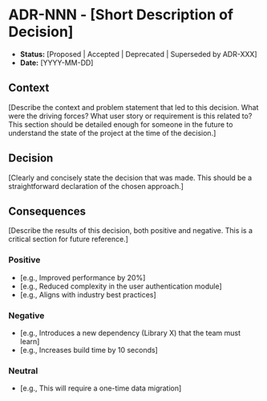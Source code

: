 # ADR-NNN - [Short Description of Decision]

*   **Status:** [Proposed | Accepted | Deprecated | Superseded by ADR-XXX]
*   **Date:** [YYYY-MM-DD]

## Context

[Describe the context and problem statement that led to this decision. What were the driving forces? What user story or requirement is this related to? This section should be detailed enough for someone in the future to understand the state of the project at the time of the decision.]

## Decision

[Clearly and concisely state the decision that was made. This should be a straightforward declaration of the chosen approach.]

## Consequences

[Describe the results of this decision, both positive and negative. This is a critical section for future reference.]

### Positive

*   [e.g., Improved performance by 20%]
*   [e.g., Reduced complexity in the user authentication module]
*   [e.g., Aligns with industry best practices]

### Negative

*   [e.g., Introduces a new dependency (Library X) that the team must learn]
*   [e.g., Increases build time by 10 seconds]

### Neutral

*   [e.g., This will require a one-time data migration]
